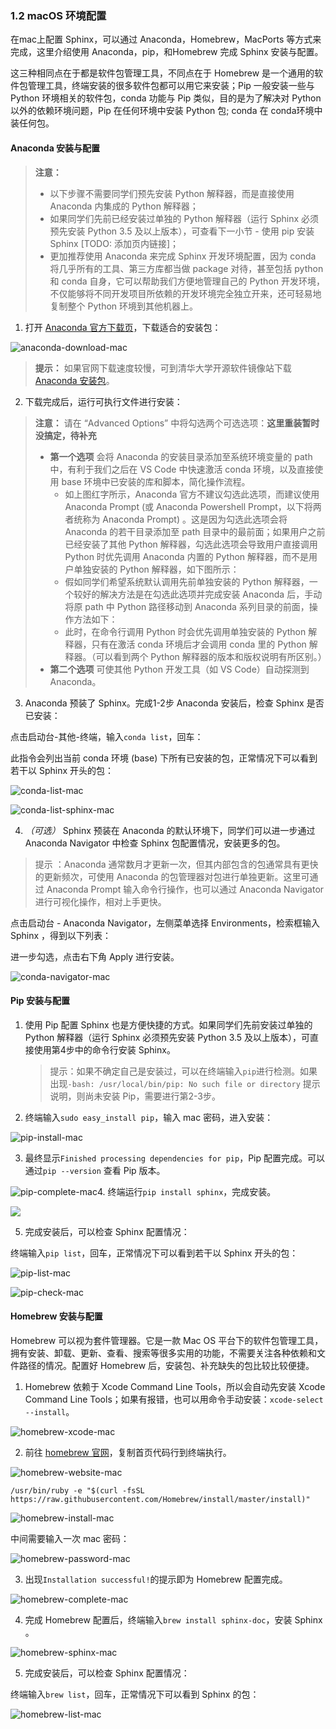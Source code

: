 ### 1.2 macOS 环境配置

在mac上配置 Sphinx，可以通过 Anaconda，Homebrew，MacPorts 等方式来完成，这里介绍使用 Anaconda，pip，和Homebrew 完成 Sphinx 安装与配置。

这三种相同点在于都是软件包管理工具，不同点在于 Homebrew 是一个通用的软件包管理工具，终端安装的很多软件包都可以用它来安装；Pip 一般安装一些与 Python 环境相关的软件包，conda 功能与 Pip 类似，目的是为了解决对 Python 以外的依赖环境问题，Pip 在任何环境中安装 Python 包; conda 在 conda环境中装任何包。

#### Anaconda 安装与配置

> **注意：**
>
> + 以下步骤不需要同学们预先安装 Python 解释器，而是直接使用 Anaconda 内集成的 Python 解释器；
> + 如果同学们先前已经安装过单独的 Python 解释器（运行 Sphinx 必须预先安装 Python 3.5 及以上版本），可查看下一小节 - 使用 pip 安装 Sphinx [TODO: 添加页内链接]；
> + 更加推荐使用 Anaconda 来完成 Sphinx 开发环境配置，因为 conda 将几乎所有的工具、第三方库都当做 package 对待，甚至包括 python 和 conda 自身，它可以帮助我们方便地管理自己的 Python 开发环境，不仅能够将不同开发项目所依赖的开发环境完全独立开来，还可轻易地复制整个 Python 环境到其他机器上。

1. 打开 [Anaconda 官方下载页](https://www.anaconda.com/distribution/)，下载适合的安装包：

![anaconda-download-mac](images/anaconda-download-mac.jpg)

> **提示：** 如果官网下载速度较慢，可到清华大学开源软件镜像站下载 [Anaconda 安装包](https://mirrors.tuna.tsinghua.edu.cn/anaconda/archive/)。

2. 下载完成后，运行可执行文件进行安装：

> **注意：** 请在 “Advanced Options” 中将勾选两个可选选项：**这里重装暂时没搞定，待补充**
>
> - **第一个选项** 会将 Anaconda 的安装目录添加至系统环境变量的 path 中，有利于我们之后在 VS Code 中快速激活 conda 环境，以及直接使用 base 环境中已安装的库和脚本，简化操作流程。
>   - 如上图红字所示，Anaconda 官方不建议勾选此选项，而建议使用 Anaconda Prompt (或 Anaconda Powershell Prompt，以下将两者统称为 Anaconda Prompt) 。这是因为勾选此选项会将 Anaconda 的若干目录添加至 path 目录中的最前面；如果用户之前已经安装了其他 Python 解释器，勾选此选项会导致用户直接调用 Python 时优先调用 Anaconda 内置的 Python 解释器，而不是用户单独安装的 Python 解释器，如下图所示：
>   - 假如同学们希望系统默认调用先前单独安装的 Python 解释器，一个较好的解决方法是在勾选此选项并完成安装 Anaconda 后，手动将原 path 中 Python 路径移动到 Anaconda 系列目录的前面，操作方法如下：
>   - 此时，在命令行调用 Python 时会优先调用单独安装的 Python 解释器，只有在激活 conda 环境后才会调用 conda 里的 Python 解释器。（可以看到两个 Python 解释器的版本和版权说明有所区别。）
> - **第二个选项** 可使其他 Python 开发工具（如 VS Code）自动探测到 Anaconda。

3. Anaconda 预装了 Sphinx。完成1-2步 Anaconda 安装后，检查 Sphinx 是否已安装：

点击启动台-其他-终端，输入`conda list`，回车：

此指令会列出当前 conda 环境 (base) 下所有已安装的包，正常情况下可以看到若干以 Sphinx 开头的包：

![conda-list-mac](images/conda-list-mac.jpg)

![conda-list-sphinx-mac](images/conda-list-sphinx-mac.png)

4. *（可选）* Sphinx 预装在 Anaconda 的默认环境下，同学们可以进一步通过 Anaconda Navigator 中检查 Sphinx 包配置情况，安装更多的包。

> 提示 ：Anaconda 通常数月才更新一次，但其内部包含的包通常具有更快的更新频次，可使用 Anaconda 的包管理器对包进行单独更新。这里可通过 Anaconda Prompt 输入命令行操作，也可以通过 Anaconda Navigator 进行可视化操作，相对上手更快。

点击启动台 - Anaconda Navigator，左侧菜单选择 Environments，检索框输入 Sphinx ，得到以下列表：

进一步勾选，点击右下角 Apply 进行安装。

![conda-navigator-mac](images/conda-navigator-mac.jpg)



#### Pip 安装与配置

1. 使用 Pip 配置 Sphinx 也是方便快捷的方式。如果同学们先前安装过单独的 Python 解释器（运行 Sphinx 必须预先安装 Python 3.5 及以上版本），可直接使用第4步中的命令行安装 Sphinx。

   > 提示：如果不确定自己是安装过，可以在终端输入`pip`进行检测。如果出现`-bash: /usr/local/bin/pip: No such file or directory` 提示说明，则尚未安装 Pip，需要进行第2-3步。

2. 终端输入`sudo easy_install pip`，输入 mac 密码，进入安装：

![pip-install-mac](images/pip-install-mac.jpg)

3. 最终显示`Finished processing dependencies for pip`，Pip 配置完成。可以通过`pip --version` 查看 Pip 版本。

![pip-complete-mac](images/pip-complete-mac.jpg)4. 终端运行`pip install sphinx`，完成安装。

![](images/pip-sphinx-mac.jpg)

5. 完成安装后，可以检查 Sphinx 配置情况：

终端输入`pip list`，回车，正常情况下可以看到若干以 Sphinx 开头的包：

![pip-list-mac](images/pip-list-mac.jpg)

![pip-check-mac](images/pip-check-mac.jpg)



#### Homebrew 安装与配置

Homebrew 可以视为套件管理器。它是一款 Mac OS 平台下的软件包管理工具，拥有安装、卸载、更新、查看、搜索等很多实用的功能，不需要关注各种依赖和文件路径的情况。配置好 Homebrew 后，安装包、补充缺失的包比较比较便捷。

1. Homebrew 依赖于 Xcode Command Line Tools，所以会自动先安装 Xcode Command Line Tools；如果有报错，也可以用命令手动安装：`xcode-select --install`。

![homebrew-xcode-mac](images/homebrew-xcode-mac.jpg)

2. 前往 [homebrew 官网](https://brew.sh)，复制首页代码行到终端执行。

![homebrew-website-mac](images/homebrew-website-mac.jpg)

```
/usr/bin/ruby -e "$(curl -fsSL https://raw.githubusercontent.com/Homebrew/install/master/install)"
```

![homebrew-install-mac](images/homebrew-install-mac.jpg)

中间需要输入一次 mac 密码：

![homebrew-password-mac](images/homebrew-password-mac.jpg)

3. 出现`Installation successful!`的提示即为 Homebrew 配置完成。

![homebrew-complete-mac](images/homebrew-complete-mac.jpg)

4. 完成 Homebrew 配置后，终端输入`brew install sphinx-doc`，安装 Sphinx 。

![homebrew-sphinx-mac](images/homebrew-sphinx-mac.jpg)

5. 完成安装后，可以检查 Sphinx 配置情况：

终端输入`brew list`，回车，正常情况下可以看到 Sphinx 的包：

![homebrew-list-mac](images/homebrew-list-mac.jpg)

